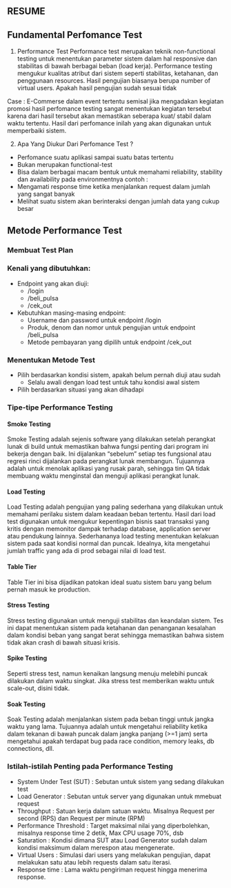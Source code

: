## RESUME

## Fundamental Perfomance Test

1. Performance Test
   Performance test merupakan teknik non-functional testing untuk menentukan parameter sistem dalam hal responsive dan stabilitas di bawah berbagai beban (load kerja). Performance testing mengukur kualitas atribut dari sistem seperti stabilitas, ketahanan, dan penggunaan resources. Hasil pengujian biasanya berupa number of virtual users.
   Apakah hasil pengujian sudah sesuai tidak

Case : E-Commerse dalam event tertentu semisal jika mengadakan kegiatan promosi hasil perfomance testing sangat menentukan kegiatan tersebut karena dari hasil tersebut akan memastikan seberapa kuat/ stabil dalam waktu tertentu. Hasil dari perfomance inilah yang akan digunakan untuk memperbaiki sistem.

2. Apa Yang Diukur Dari Perfomance Test ?

- Perfomance suatu aplikasi sampai suatu batas tertentu
- Bukan merupakan functional-test
- Bisa dalam berbagai macam bentuk untuk memahami reliability, stability dan availability pada environmentnya
  contoh :
- Mengamati response time ketika menjalankan request dalam jumlah yang sangat banyak
- Melihat suatu sistem akan berinteraksi dengan jumlah data yang cukup besar

## Metode Performance Test

### Membuat Test Plan

### Kenali yang dibutuhkan:

- Endpoint yang akan diuji:
  - /login
  - /beli_pulsa
  - /cek_out
- Kebutuhkan masing-masing endpoint:
  - Username dan password untuk endpoint /login
  - Produk, denom dan nomor untuk pengujian untuk endpoint /beli_pulsa
  - Metode pembayaran yang dipilih untuk endpoint /cek_out

### Menentukan Metode Test

- Pilih berdasarkan kondisi sistem, apakah belum pernah diuji atau sudah
  - Selalu awali dengan load test untuk tahu kondisi awal sistem
- Pilih berdasarkan situasi yang akan dihadapi

### Tipe-tipe Performance Testing

#### Smoke Testing

Smoke Testing adalah sejenis software yang dilakukan setelah perangkat lunak di build untuk memastikan bahwa fungsi penting dari program ini bekerja dengan baik. Ini dijalankan “sebelum” setiap tes fungsional atau regresi rinci dijalankan pada perangkat lunak membangun. Tujuannya adalah untuk menolak aplikasi yang rusak parah, sehingga tim QA tidak membuang waktu menginstal dan menguji aplikasi perangkat lunak.

#### Load Testing

Load Testing adalah pengujian yang paling sederhana yang dilakukan untuk memahami perilaku sistem dalam keadaan beban tertentu. Hasil dari load test digunakan untuk mengukur kepentingan bisnis saat transaksi yang kritis dengan memonitor dampak terhadap database, application server atau pendukung lainnya.
Sederhananya load testing menentukan kelakuan sistem pada saat kondisi normal dan puncak. Idealnya, kita mengetahui jumlah traffic yang ada di prod sebagai nilai di load test.

#### Table Tier

Table Tier ini bisa dijadikan patokan ideal suatu sistem baru yang belum pernah masuk ke production.

#### Stress Testing

Stress testing digunakan untuk menguji stabilitas dan keandalan sistem. Tes ini dapat menentukan sistem pada ketahanan dan penanganan kesalahan dalam kondisi beban yang sangat berat sehingga memastikan bahwa sistem tidak akan crash di bawah situasi krisis.

#### Spike Testing

Seperti stress test, namun kenaikan langsung menuju melebihi puncak dilakukan dalam waktu singkat. Jika stress test memberikan waktu untuk scale-out, disini tidak.

#### Soak Testing

Soak Testing adalah menjalankan sistem pada beban tinggi untuk jangka waktu yang lama. Tujuannya adalah untuk mengetahui reliability ketika dalam tekanan di bawah puncak dalam jangka panjang (>=1 jam) serta mengetahui apakah terdapat bug pada race condition, memory leaks, db connections, dll.

### Istilah-istilah Penting pada Performance Testing

- System Under Test (SUT) : Sebutan untuk sistem yang sedang dilakukan test
- Load Generator : Sebutan untuk server yang digunakan untuk mmebuat request
- Throughput : Satuan kerja dalam satuan waktu. Misalnya Request per second (RPS) dan Request per minute (RPM)
- Performance Threshold : Target maksimal nilai yang diperbolehkan, misalnya response time 2 detik, Max CPU usage 70%, dsb
- Saturation : Kondisi dimana SUT atau Load Generator sudah dalam kondisi maksimum dalam merespon atau mengenerate.
- Virtual Users : Simulasi dari users yang melakukan pengujian, dapat melakukan satu atau lebih requests dalam satu iterasi.
- Response time : Lama waktu pengiriman request hingga menerima response.
